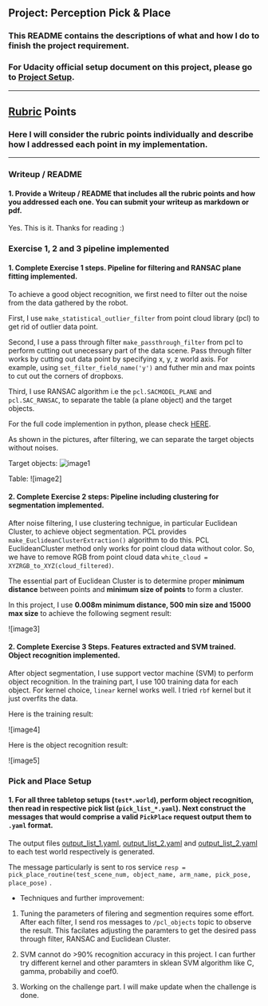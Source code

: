 ## Project: Perception Pick & Place
### This README contains the descriptions of what and how I do to finish the project requirement.
### For Udacity official setup document on this project, please go to [Project Setup](/setup_and_requirement.md).

---

## [Rubric](https://review.udacity.com/#!/rubrics/1067/view) Points
### Here I will consider the rubric points individually and describe how I addressed each point in my implementation.  

---

[//]: # (Image References)

[image1]: ./project_images/FK_demo.png

### Writeup / README

#### 1. Provide a Writeup / README that includes all the rubric points and how you addressed each one.  You can submit your writeup as markdown or pdf.  

Yes. This is it. Thanks for reading :)

### Exercise 1, 2 and 3 pipeline implemented
#### 1. Complete Exercise 1 steps. Pipeline for filtering and RANSAC plane fitting implemented.
To achieve a good object recognition, we first need to filter out the noise from the data gathered by the robot.

First, I use `make_statistical_outlier_filter` from point cloud library (pcl)
to get rid of outlier data point.

Second, I use a pass through filter `make_passthrough_filter` from pcl to perform cutting out unecessary part of the data scene. Pass through filter works by cutting out data point by specifying x, y, z world axis. For example, using `set_filter_field_name('y')` and futher min and max points to cut out the corners of dropboxs.

Third, I use RANSAC algorithm i.e the `pcl.SACMODEL_PLANE` and `pcl.SAC_RANSAC`, to separate the table (a plane object) and the target objects.

For the full code implemention in python, please check [HERE](/pr2_robot/scripts/project_template.py).

As shown in the pictures, after filtering, we can separate the target objects without noises.

Target objects:
![image1]

Table:
![image2]

#### 2. Complete Exercise 2 steps: Pipeline including clustering for segmentation implemented.  

After noise filtering, I use clustering technigue, in particular Euclidean Cluster, to achieve object segmentation. PCL provides `make_EuclideanClusterExtraction()` algorithm to do this.
PCL EuclideanCluster method only works for point cloud data without color. So, we have to remove RGB from point cloud data `white_cloud = XYZRGB_to_XYZ(cloud_filtered)`.

The essential part of Euclidean Cluster is to determine proper **minimum distance** between points and **minimum size of points** to form a cluster.

In this project, I use **0.008m minimum distance, 500 min size and 15000 max size** to achieve the following segment result:

![image3]


#### 2. Complete Exercise 3 Steps.  Features extracted and SVM trained.  Object recognition implemented.

After object segmentation, I use support vector machine (SVM) to perform object recognition.
In the training part, I use 100 training data for each object. For kernel choice, `linear` kernel works well. I tried `rbf` kernel but it just overfits the data.

Here is the training result:

![image4]

Here is the object recognition result: 

![image5]

### Pick and Place Setup

#### 1. For all three tabletop setups (`test*.world`), perform object recognition, then read in respective pick list (`pick_list_*.yaml`). Next construct the messages that would comprise a valid `PickPlace` request output them to `.yaml` format.

The output files [output_list_1.yaml](./output/output_list_1.yaml), [output_list_2.yaml](./output/output_list_2.yaml) and [output_list_2.yaml](./output/output_list_2.yaml) to each test world respectively is generated.

The message particularly is sent to ros service `resp = pick_place_routine(test_scene_num, object_name, arm_name, pick_pose, place_pose)` .

* Techniques and further improvement:
1. Tuning the parameters of filering and segmention requires some effort. After each filter, I send ros messages to `/pcl_objects` topic to observe the result. This facilates adjusting the paramters to get the desired pass through filter, RANSAC and Euclidean Cluster.

2. SVM cannot do >90% recognition accuracy in this project. I can further try different kernel and other paramters in sklean SVM algorithm like C, gamma, probabiliy and coef0.

3. Working on the challenge part. I will make update when the challenge is done. 



